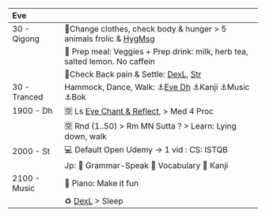 | Eve      |                                                            |
| :------- | :------------------------------------------------------------------------ |
| 30 - Qigong | :seedling:Change clothes, check body & hunger > 5 animals frolic & [HygMsg](https://github.com/ThanhNguyen24590/Process/blob/main/Body/HygMsg.md) |
|          | :mushroom: Prep meal: Veggies + Prep drink: milk, herb tea, salted lemon. No caffein  |
|          | :seedling:Check Back pain & Settle: [DexL](https://github.com/ThanhNguyen24590/Process/blob/main/Body/DexL.md), [Str](https://github.com/ThanhNguyen24590/Process/blob/main/Body/Str.md) |
| 30 - Tranced | Hammock, Dance, Walk: :anchor:[Eve Dh](https://www.dhammatalks.org/audio/evening/) :anchor:Kanji :anchor:Music :anchor:Bok |
| 1900 - Dh | :u7a7a: Ls [Eve Chant & Reflect](https://www.dhammatalks.org/chant_index.html),  > Med 4 Proc|
|        | :u7a7a: Rnd (1..50) > Rm MN Sutta ? > Learn: Lying down, walk                     |
| 2000 - St | :computer: Default Open Udemy -> 1 vid : CS: ISTQB |
|          | Jp: :fallen_leaf: Grammar-Speak :cherry_blossom: Vocabulary :mount_fuji: Kanji          |
| 2100 - Music |  :musical_keyboard: Piano: Make it fun                                                        |
|    | :recycle: [DexL](https://github.com/ThanhNguyen24590/Process/blob/main/Body/DexL.md) > Sleep |

